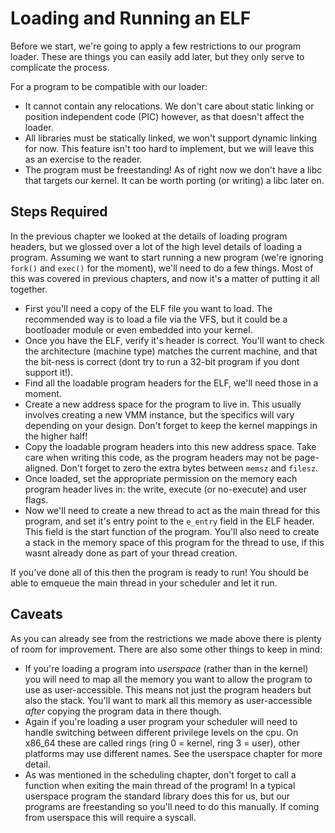 # Loading and Running an ELF

Before we start, we're going to apply a few restrictions to our program loader. These are things you can easily add later, but they only serve to complicate the process.

For a program to be compatible with our loader:

- It cannot contain any relocations. We don't care about static linking or position independent code (PIC) however, as that doesn't affect the loader.
- All libraries must be statically linked, we won't support dynamic linking for now. This feature isn't too hard to implement, but we will leave this as an exercise to the reader.
- The program must be freestanding! As of right now we don't have a libc that targets our kernel. It can be worth porting (or writing) a libc later on.

## Steps Required

In the previous chapter we looked at the details of loading program headers, but we glossed over a lot of the high level details of loading a program. Assuming we want to start running a new program (we're ignoring `fork()` and `exec()` for the moment), we'll need to do a few things. Most of this was covered in previous chapters, and now it's a matter of putting it all together.

- First you'll need a copy of the ELF file you want to load. The recommended way is to load a file via the VFS, but it could be a bootloader module or even embedded into your kernel. 
- Once you have the ELF, verify it's header is correct. You'll want to check the architecture (machine type) matches the current machine, and that the bit-ness is correct (dont try to run a 32-bit program if you dont support it!).
- Find all the loadable program headers for the ELF, we'll need those in a moment.
- Create a new address space for the program to live in. This usually involves creating a new VMM instance, but the specifics will vary depending on your design. Don't forget to keep the kernel mappings in the higher half!
- Copy the loadable program headers into this new address space. Take care when writing this code, as the program headers may not be page-aligned. Don't forget to zero the extra bytes between `memsz` and `filesz`.
- Once loaded, set the appropriate permission on the memory each program header lives in: the write, execute (or no-execute) and user flags.
- Now we'll need to create a new thread to act as the main thread for this program, and set it's entry point to the `e_entry` field in the ELF header. This field is the start function of the program. You'll also need to create a stack in the memory space of this program for the thread to use, if this wasnt already done as part of your thread creation.

If you've done all of this then the program is ready to run! You should be able to emqueue the main thread in your scheduler and let it run.

## Caveats

As you can already see from the restrictions we made above there is plenty of room for improvement. There are also some other things to keep in mind:

- If you're loading a program into *userspace* (rather than in the kernel) you will need to map all the memory you want to allow the program to use as user-accessible. This means not just the program headers but also the stack. You'll want to mark all this memory as user-accessible *after* copying the program data in there though.
- Again if you're loading a user program your scheduler will need to handle switching between different privilege levels on the cpu. On x86_64 these are called rings (ring 0 = kernel, ring 3 = user), other platforms may use different names. See the userspace chapter for more detail.
- As was mentioned in the scheduling chapter, don't forget to call a function when exiting the main thread of the program! In a typical userspace program the standard library does this for us, but our programs are freestanding so you'll need to do this manually. If coming from userspace this will require a syscall.
